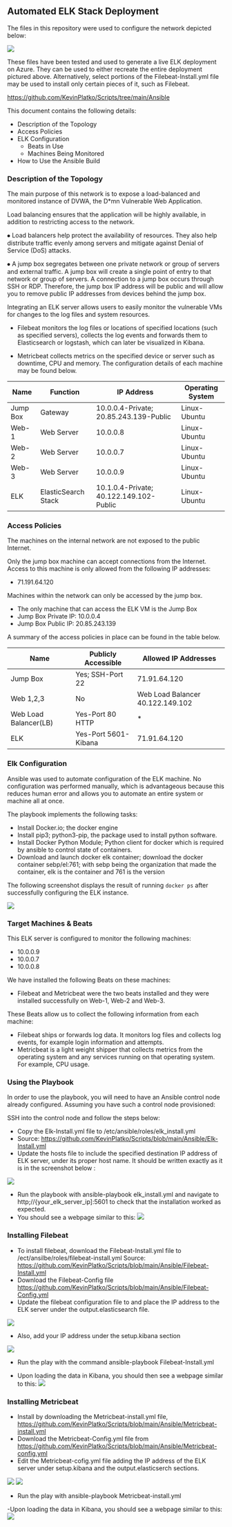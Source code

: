 ## Automated ELK Stack Deployment

The files in this repository were used to configure the network depicted below: 

![](Images/Network%20Diagram.png) 

These files have been tested and used to generate a live ELK deployment on Azure. They can be used to either recreate the entire deployment pictured above. Alternatively, select portions of the Filebeat-Install.yml file may be used to install only certain pieces of it, such as Filebeat.

  https://github.com/KevinPlatko/Scripts/tree/main/Ansible



This document contains the following details:
- Description of the Topology
- Access Policies
- ELK Configuration
  - Beats in Use
  - Machines Being Monitored
- How to Use the Ansible Build


### Description of the Topology

The main purpose of this network is to expose a load-balanced and monitored instance of DVWA, the D*mn Vulnerable Web Application.

Load balancing ensures that the application will be highly available, in addition to restricting access to the network.

⦁	Load balancers help protect the availability of resources. They also help distribute traffic evenly among servers and mitigate against Denial of Service (DoS) attacks. 

⦁	A jump box segregates between one private network or group of servers and external traffic. A jump box will create a single point of entry to that network or group of servers. A connection to a jump box occurs through SSH or RDP. Therefore, the jump box IP address will be public and will allow you to remove public IP addresses from devices behind the jump box. 

Integrating an ELK server allows users to easily monitor the vulnerable VMs for changes to the log files and system resources.

- Filebeat monitors the log files or locations of specified locations (such as specified servers), collects the log events and forwards them to Elasticsearch or logstash, which can later be visualized in Kibana. 

- Metricbeat collects metrics on the specified device or server such as downtime, CPU and memory. 
The configuration details of each machine may be found below.

| Name     | Function | IP Address | Operating System |
|----------|----------|------------|------------------|
| Jump Box | Gateway  | 10.0.0.4-Private; 20.85.243.139-Public  | Linux-Ubuntu            |
| Web-1    | Web Server          |10.0.0.8            |  Linux-Ubuntu                |
| Web-2    | Web Server          |10.0.0.7            |  Linux-Ubuntu                |
| Web-3    | Web Server         | 10.0.0.9           |   Linux-Ubuntu            |
| ELK      | ElasticSearch Stack| 10.1.0.4-Private; 40.122.149.102-Public | Linux-Ubuntu 

### Access Policies

The machines on the internal network are not exposed to the public Internet. 

Only the jump box machine can accept connections from the Internet. Access to this machine is only allowed from the following IP addresses:

- 71.191.64.120

Machines within the network can only be accessed by the jump box.
- The only machine that can access the ELK VM is the Jump Box
- Jump Box Private IP: 10.0.0.4
- Jump Box Public IP: 20.85.243.139

A summary of the access policies in place can be found in the table below.

| Name     | Publicly Accessible | Allowed IP Addresses |
|----------|---------------------|----------------------|
| Jump Box | Yes; SSH-Port 22             | 71.91.64.120   |
| Web 1,2,3         | No                    |  Web Load Balancer 40.122.149.102                    |
| Web Load Balancer(LB)         |  Yes-Port 80 HTTP                   | *                     |
| ELK                    | Yes-Port 5601-Kibana   | 71.91.64.120          |
 
### Elk Configuration

Ansible was used to automate configuration of the ELK machine. No configuration was performed manually, which is advantageous because this reduces human error and allows you to automate an entire system or machine all at once. 

The playbook implements the following tasks:
- Install Docker.io; the docker engine 
- Install pip3; python3-pip, the package used to install python software. 
- Install Docker Python Module; Python client for docker which is required by ansible to control state of containers. 
- Download and launch docker elk container; download the docker container sebp/el:761; with sebp being the organization that made the container, elk is the container and 761 is the version

The following screenshot displays the result of running `docker ps` after successfully configuring the ELK instance.


![](Images/Elk%20container%20running%20.png) 

### Target Machines & Beats
This ELK server is configured to monitor the following machines:
- 10.0.0.9
- 10.0.0.7
- 10.0.0.8



We have installed the following Beats on these machines:
- Filebeat and Metricbeat were the two beats installed and they were installed successfully on Web-1, Web-2 and Web-3. 

These Beats allow us to collect the following information from each machine:
- Filebeat ships or forwards log data. It monitors log files and collects log events, for example login information and attempts. 
- Metricbeat is a light weight shipper that collects metrics from the operating system and any services running on that operating system. For example, CPU usage. 

### Using the Playbook
In order to use the playbook, you will need to have an Ansible control node already configured. Assuming you have such a control node provisioned: 

SSH into the control node and follow the steps below:
- Copy the Elk-Install.yml  file to /etc/ansible/roles/elk_install.yml
- Source: https://github.com/KevinPlatko/Scripts/blob/main/Ansible/Elk-Install.yml
- Update the hosts file to include the specified destination IP address of ELK server, under its proper host name. It should be written exactly as it is in the screenshot below :

![](Images/Elk%20Nano.png) 
- Run the playbook with ansible-playbook elk_install.yml and navigate to http;//{your_elk_server_ip]:5601 to check that the installation worked as expected. 
- You should see a webpage similar to this: 
![](Images/Kibana%20WebPage.png)
### Installing Filebeat 

- To install filebeat, download the Filebeat-Install.yml file  to /ect/ansilbe/roles/filebeat-install.yml 
Source: https://github.com/KevinPlatko/Scripts/blob/main/Ansible/Filebeat-Install.yml
- Download the Filebeat-Config file https://github.com/KevinPlatko/Scripts/blob/main/Ansible/Filebeat-Config.yml
- Update the filebeat configuration file to and place the IP address to the ELK server  under the output.elasticsearch file. 

![](Images/Output.elasticsearch.png) 

- Also, add your IP address under the setup.kibana section 

![](Images/setup.kibana.host%20.png) 

- Run the play with the command ansible-playbook Filebeat-Install.yml 

- Upon loading the data in Kibana, you should then see a webpage similar to this: 
![](Images/FilebeatSample.png)

### Installing Metricbeat 

- Install by downloading the Metricbeat-install.yml file, https://github.com/KevinPlatko/Scripts/blob/main/Ansible/Metricbeat-install.yml
- Download the Metricbeat-Config.yml file from https://github.com/KevinPlatko/Scripts/blob/main/Ansible/Metricbeat-config.yml
- Edit the Metricbeat-cofig.yml file adding the IP address of the ELK server under setup.kibana and the output.elasticserch sections. 

![](Images/setup.kibana.host%20.png) 
![](Images/MetricBeat%20Output.elastic.png) 
- Run the play with ansible-playbook Metricbeat-install.yml 

-Upon loading the data in Kibana, you should see a webpage similar to this: 
![](Images/MetricBeatSample.png) 


